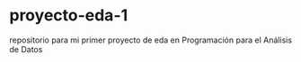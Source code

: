 # proyecto-eda-1
repositorio para mi primer proyecto de eda en Programación para el Análisis de Datos
